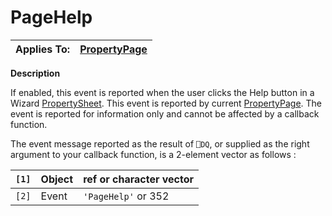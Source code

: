 




<h1 class="heading"><span class="name">PageHelp</span></h1>

| Applies To: | [PropertyPage](./propertypage.md) |
| --- | ---  |


**Description**


If enabled, this event is reported when the user clicks the Help button in a Wizard [PropertySheet](./propertysheet.md). This event is reported by current [PropertyPage](./propertypage.md). The event is reported for information only and cannot be affected by a callback function.


The event message reported as the result of `⎕DQ`, or supplied as the right argument to your callback function, is a 2-element vector as follows :


| `[1]` | Object | ref or character vector |
| --- | --- | ---  |
| `[2]` | Event | `'PageHelp'` or 352 |



